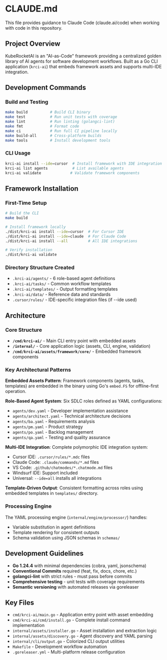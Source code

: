 # CLAUDE.md

This file provides guidance to Claude Code (claude.ai/code) when working with code in this repository.

## Project Overview

KubeRocketAI is an "AI-as-Code" framework providing a centralized golden library of AI agents for software development workflows. Built as a Go CLI application (`krci-ai`) that embeds framework assets and supports multi-IDE integration.

## Development Commands

### Build and Testing

```bash
make build          # Build CLI binary
make test           # Run unit tests with coverage
make lint           # Run linting (golangci-lint)
make fmt            # Format code
make ci             # Run full CI pipeline locally
make build-all      # Cross-platform builds
make tools          # Install development tools
```

### CLI Usage

```bash
krci-ai install --ide=cursor  # Install framework with IDE integration
krci-ai list agents           # List available agents
krci-ai validate             # Validate framework components
```

## Framework Installation

### First-Time Setup

```bash
# Build the CLI
make build

# Install framework locally
./dist/krci-ai install --ide=cursor  # For Cursor IDE
./dist/krci-ai install --ide=claude  # For Claude Code
./dist/krci-ai install --all         # All IDE integrations

# Verify installation
./dist/krci-ai validate
```

### Directory Structure Created

- `.krci-ai/agents/` - 6 role-based agent definitions
- `.krci-ai/tasks/` - Common workflow templates
- `.krci-ai/templates/` - Output formatting templates
- `.krci-ai/data/` - Reference data and standards
- `.cursor/rules/` - IDE-specific integration files (if --ide used)

## Architecture

### Core Structure

- **`/cmd/krci-ai/`** - Main CLI entry point with embedded assets
- **`/internal/`** - Core application logic (assets, CLI, engine, validation)
- **`/cmd/krci-ai/assets/framework/core/`** - Embedded framework components

### Key Architectural Patterns

**Embedded Assets Pattern**: Framework components (agents, tasks, templates) are embedded in the binary using Go's `embed.FS` for offline-first operation.

**Role-Based Agent System**: Six SDLC roles defined as YAML configurations:

- `agents/dev.yaml` - Developer implementation assistance
- `agents/architect.yaml` - Technical architecture decisions
- `agents/ba.yaml` - Requirements analysis
- `agents/pm.yaml` - Product strategy
- `agents/po.yaml` - Backlog management
- `agents/qa.yaml` - Testing and quality assurance

**Multi-IDE Integration**: Complete polymorphic IDE integration system:

- Cursor IDE: `.cursor/rules/*.mdc` files
- Claude Code: `.claude/commands/*.md` files
- VS Code: `.github/chatmodes/*.chatmode.md` files
- Windsurf IDE: Support included
- Universal: `--ide=all` installs all integrations

**Template-Driven Output**: Consistent formatting across roles using embedded templates in `templates/` directory.

### Processing Engine

The YAML processing engine (`internal/engine/processor/`) handles:

- Variable substitution in agent definitions
- Template rendering for consistent outputs
- Schema validation using JSON schemas in `schemas/`

## Development Guidelines

- **Go 1.24.4** with minimal dependencies (cobra, yaml, jsonschema)
- **Conventional Commits** required (feat, fix, docs, chore, etc.)
- **golangci-lint** with strict rules - must pass before commits
- **Comprehensive testing** - unit tests with coverage requirements
- **Semantic versioning** with automated releases via goreleaser

## Key Files

- `cmd/krci-ai/main.go` - Application entry point with asset embedding
- `cmd/krci-ai/cmd/install.go` - Complete install command implementation
- `internal/assets/installer.go` - Asset installation and extraction logic
- `internal/assets/discovery.go` - Agent discovery and YAML parsing
- `internal/cli/output.go` - Colorized CLI output utilities
- `Makefile` - Development workflow automation
- `.goreleaser.yml` - Multi-platform release configuration
